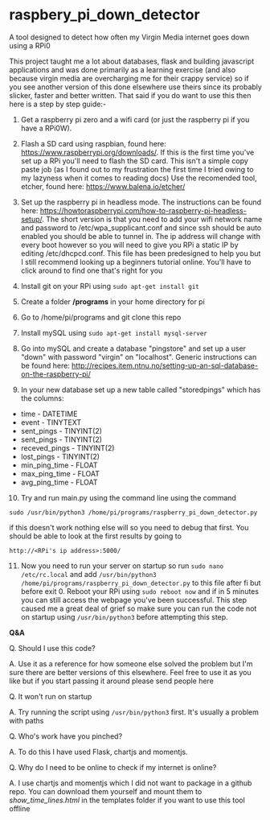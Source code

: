 # raspbery_pi_down_detector
A tool designed to detect how often my Virgin Media internet goes down using a RPi0

This project taught me a lot about databases, flask and building javascript applications and was done primarily as a learning exercise (and also because virgin 
media are overcharging me for their crappy service) so if you see another version of this done elsewhere use theirs since its probably slicker, faster and 
better written. That said if you do want to use this then here is a step by step guide:-

1. Get a raspberry pi zero and a wifi card (or just the raspberry pi if you have a RPi0W).

2. Flash a SD card using raspbian, found here: https://www.raspberrypi.org/downloads/. If this is the first time you've set up a RPi you'll need to flash
the SD card. This isn't a simple copy paste job (as I found out to my frustration the first time I tried owing to my lazyness when it comes to reading docs)
Use the recomended tool, etcher, found here: https://www.balena.io/etcher/

3. Set up the raspberry pi in headless mode. The instructions can be found here: https://howtoraspberrypi.com/how-to-raspberry-pi-headless-setup/. The short version
is that you need to add your wifi network name and password to /etc/wpa_supplicant.conf and since ssh should be auto enabled you should be able to tunnel in. The ip
address will change with every boot however so you will need to give you RPi a static IP by editing /etc/dhcpcd.conf. This file has been predesigned to help you 
but I still recommend looking up a beginners tutorial online. You'll have to click around to find one that's right for you

4. Install git on your RPi using ``sudo apt-get install git``

5. Create a folder **/programs** in your home directory for pi

6. Go to /home/pi/programs and git clone this repo

7. Install mySQL using ``sudo apt-get install mysql-server``

8. Go into mySQL and create a database "pingstore" and set up a user "down" 
with password "virgin" on "localhost". Generic instructions can be found here:
http://recipes.item.ntnu.no/setting-up-an-sql-database-on-the-raspberry-pi/

9. In your new database set up a new table called "storedpings" which has the
columns:

* time - DATETIME
* event - TINYTEXT
* sent_pings - TINYINT(2)
* sent_pings - TINYINT(2)
* receved_pings - TINYINT(2)
* lost_pings - TINYINT(2)
* min_ping_time - FLOAT
* max_ping_time - FLOAT
* avg_ping_time - FLOAT

10. Try and run main.py using the command line using the command

``sudo /usr/bin/python3 /home/pi/programs/raspberry_pi_down_detector.py``

if this doesn't work nothing else will so you need to debug that first. You should be able to look at the first results by going to

``http://<RPi's ip address>:5000/``

11. Now you need to run your server on startup so run ``sudo nano /etc/rc.local`` and add ``/usr/bin/python3 /home/pi/programs/raspberry_pi_down_detector.py`` to this
file after fi but before exit 0. Reboot your RPi using ``sudo reboot now`` and if in 5 minutes you can still access the webpage you've been successful. This step
caused me a great deal of grief so make sure you can run the code not on startup using ``/usr/bin/python3`` before attempting this step.

**Q&A**

Q. Should I use this code?

A. Use it as a reference for how someone else solved the problem but I'm sure there are better versions of this elsewhere. Feel free to use it as you like but
if you start passing it around please send people here

Q. It won't run on startup

A. Try running the script using ``/usr/bin/python3`` first. It's usually a problem with paths

Q. Who's work have you pinched?

A. To do this I have used Flask, chartjs and momentjs.

Q. Why do I need to be online to check if my internet is online?

A. I use chartjs and momentjs which I did not want to package in a github repo. You can download them yourself and mount them to *show_time_lines.html* in the 
templates folder if you want to use this tool offline
